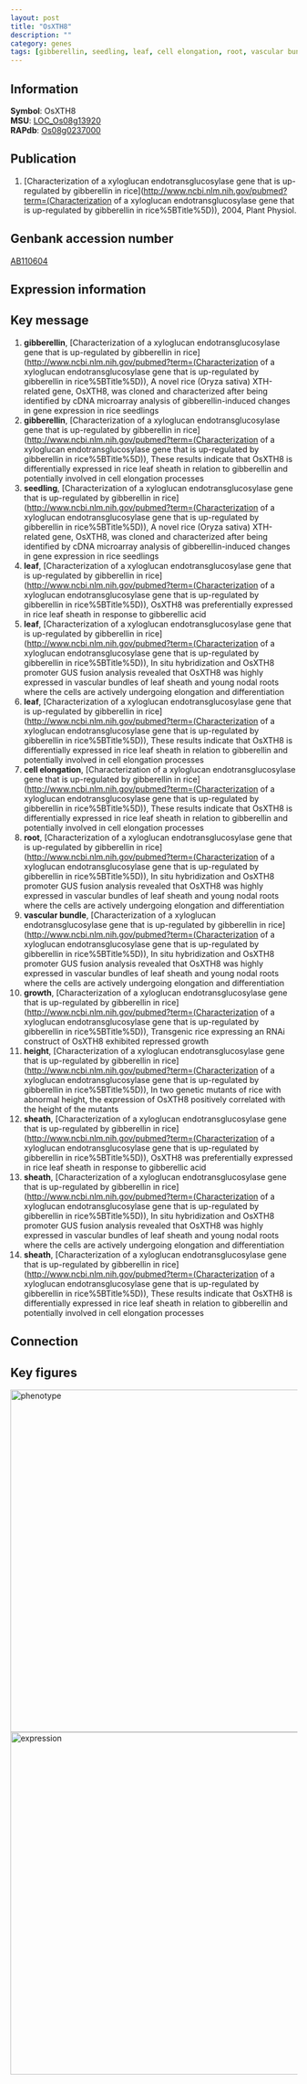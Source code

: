 ```yaml
---
layout: post
title: "OsXTH8"
description: ""
category: genes
tags: [gibberellin, seedling, leaf, cell elongation, root, vascular bundle, growth, height, sheath, Gene]
---
```


## Information
__Symbol__: OsXTH8  
__MSU__: [LOC_Os08g13920](http://rice.plantbiology.msu.edu/cgi-bin/ORF_infopage.cgi?orf=LOC_Os08g13920)  
__RAPdb__: [Os08g0237000](http://rapdb.dna.affrc.go.jp/viewer/gbrowse_details/irgsp1?name=Os08g0237000)  

## Publication
1. [Characterization of a xyloglucan endotransglucosylase gene that is up-regulated by gibberellin in rice](http://www.ncbi.nlm.nih.gov/pubmed?term=(Characterization of a xyloglucan endotransglucosylase gene that is up-regulated by gibberellin in rice%5BTitle%5D)), 2004, Plant Physiol.

## Genbank accession number
[AB110604](http://www.ncbi.nlm.nih.gov/nuccore/AB110604)

## Expression information

## Key message
1. __gibberellin__, [Characterization of a xyloglucan endotransglucosylase gene that is up-regulated by gibberellin in rice](http://www.ncbi.nlm.nih.gov/pubmed?term=(Characterization of a xyloglucan endotransglucosylase gene that is up-regulated by gibberellin in rice%5BTitle%5D)),  A novel rice (Oryza sativa) XTH-related gene, OsXTH8, was cloned and characterized after being identified by cDNA microarray analysis of gibberellin-induced changes in gene expression in rice seedlings
2. __gibberellin__, [Characterization of a xyloglucan endotransglucosylase gene that is up-regulated by gibberellin in rice](http://www.ncbi.nlm.nih.gov/pubmed?term=(Characterization of a xyloglucan endotransglucosylase gene that is up-regulated by gibberellin in rice%5BTitle%5D)),  These results indicate that OsXTH8 is differentially expressed in rice leaf sheath in relation to gibberellin and potentially involved in cell elongation processes
3. __seedling__, [Characterization of a xyloglucan endotransglucosylase gene that is up-regulated by gibberellin in rice](http://www.ncbi.nlm.nih.gov/pubmed?term=(Characterization of a xyloglucan endotransglucosylase gene that is up-regulated by gibberellin in rice%5BTitle%5D)),  A novel rice (Oryza sativa) XTH-related gene, OsXTH8, was cloned and characterized after being identified by cDNA microarray analysis of gibberellin-induced changes in gene expression in rice seedlings
4. __leaf__, [Characterization of a xyloglucan endotransglucosylase gene that is up-regulated by gibberellin in rice](http://www.ncbi.nlm.nih.gov/pubmed?term=(Characterization of a xyloglucan endotransglucosylase gene that is up-regulated by gibberellin in rice%5BTitle%5D)),  OsXTH8 was preferentially expressed in rice leaf sheath in response to gibberellic acid
5. __leaf__, [Characterization of a xyloglucan endotransglucosylase gene that is up-regulated by gibberellin in rice](http://www.ncbi.nlm.nih.gov/pubmed?term=(Characterization of a xyloglucan endotransglucosylase gene that is up-regulated by gibberellin in rice%5BTitle%5D)),  In situ hybridization and OsXTH8 promoter GUS fusion analysis revealed that OsXTH8 was highly expressed in vascular bundles of leaf sheath and young nodal roots where the cells are actively undergoing elongation and differentiation
6. __leaf__, [Characterization of a xyloglucan endotransglucosylase gene that is up-regulated by gibberellin in rice](http://www.ncbi.nlm.nih.gov/pubmed?term=(Characterization of a xyloglucan endotransglucosylase gene that is up-regulated by gibberellin in rice%5BTitle%5D)),  These results indicate that OsXTH8 is differentially expressed in rice leaf sheath in relation to gibberellin and potentially involved in cell elongation processes
7. __cell elongation__, [Characterization of a xyloglucan endotransglucosylase gene that is up-regulated by gibberellin in rice](http://www.ncbi.nlm.nih.gov/pubmed?term=(Characterization of a xyloglucan endotransglucosylase gene that is up-regulated by gibberellin in rice%5BTitle%5D)),  These results indicate that OsXTH8 is differentially expressed in rice leaf sheath in relation to gibberellin and potentially involved in cell elongation processes
8. __root__, [Characterization of a xyloglucan endotransglucosylase gene that is up-regulated by gibberellin in rice](http://www.ncbi.nlm.nih.gov/pubmed?term=(Characterization of a xyloglucan endotransglucosylase gene that is up-regulated by gibberellin in rice%5BTitle%5D)),  In situ hybridization and OsXTH8 promoter GUS fusion analysis revealed that OsXTH8 was highly expressed in vascular bundles of leaf sheath and young nodal roots where the cells are actively undergoing elongation and differentiation
9. __vascular bundle__, [Characterization of a xyloglucan endotransglucosylase gene that is up-regulated by gibberellin in rice](http://www.ncbi.nlm.nih.gov/pubmed?term=(Characterization of a xyloglucan endotransglucosylase gene that is up-regulated by gibberellin in rice%5BTitle%5D)),  In situ hybridization and OsXTH8 promoter GUS fusion analysis revealed that OsXTH8 was highly expressed in vascular bundles of leaf sheath and young nodal roots where the cells are actively undergoing elongation and differentiation
10. __growth__, [Characterization of a xyloglucan endotransglucosylase gene that is up-regulated by gibberellin in rice](http://www.ncbi.nlm.nih.gov/pubmed?term=(Characterization of a xyloglucan endotransglucosylase gene that is up-regulated by gibberellin in rice%5BTitle%5D)),  Transgenic rice expressing an RNAi construct of OsXTH8 exhibited repressed growth
11. __height__, [Characterization of a xyloglucan endotransglucosylase gene that is up-regulated by gibberellin in rice](http://www.ncbi.nlm.nih.gov/pubmed?term=(Characterization of a xyloglucan endotransglucosylase gene that is up-regulated by gibberellin in rice%5BTitle%5D)),  In two genetic mutants of rice with abnormal height, the expression of OsXTH8 positively correlated with the height of the mutants
12. __sheath__, [Characterization of a xyloglucan endotransglucosylase gene that is up-regulated by gibberellin in rice](http://www.ncbi.nlm.nih.gov/pubmed?term=(Characterization of a xyloglucan endotransglucosylase gene that is up-regulated by gibberellin in rice%5BTitle%5D)),  OsXTH8 was preferentially expressed in rice leaf sheath in response to gibberellic acid
13. __sheath__, [Characterization of a xyloglucan endotransglucosylase gene that is up-regulated by gibberellin in rice](http://www.ncbi.nlm.nih.gov/pubmed?term=(Characterization of a xyloglucan endotransglucosylase gene that is up-regulated by gibberellin in rice%5BTitle%5D)),  In situ hybridization and OsXTH8 promoter GUS fusion analysis revealed that OsXTH8 was highly expressed in vascular bundles of leaf sheath and young nodal roots where the cells are actively undergoing elongation and differentiation
14. __sheath__, [Characterization of a xyloglucan endotransglucosylase gene that is up-regulated by gibberellin in rice](http://www.ncbi.nlm.nih.gov/pubmed?term=(Characterization of a xyloglucan endotransglucosylase gene that is up-regulated by gibberellin in rice%5BTitle%5D)),  These results indicate that OsXTH8 is differentially expressed in rice leaf sheath in relation to gibberellin and potentially involved in cell elongation processes

## Connection

## Key figures
<img src="http://ricencode.github.io/images/OsXTH8.pheno.png" alt="phenotype"  style="width: 600px;"/>

<img src="http://ricencode.github.io/images/OsXTH8.exp.png" alt="expression"  style="width: 600px;"/>


